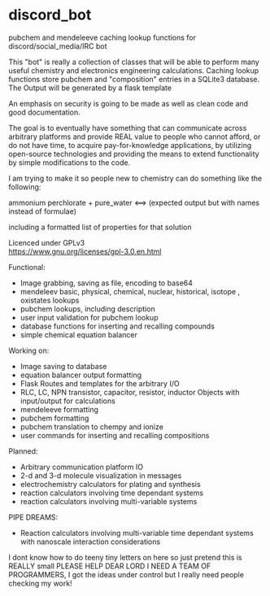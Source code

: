 # discord_bot
 pubchem and mendeleeve caching lookup functions for discord/social_media/IRC bot
 
 This "bot" is really a collection of classes that will be able to perform many 
 useful chemistry and electronics engineering calculations. Caching lookup functions
 store pubchem and "composition" entries in a SQLite3 database. The Output will be 
 generated by a flask template
 
 An emphasis on security is going to be made as well as clean code and good documentation. 
 
 The goal is to eventually have something that can communicate across arbitrary
 platforms and provide REAL value to people who cannot afford, or do not have time,
 to acquire pay-for-knowledge applications, by utilizing open-source technologies and 
 providing the means to extend functionality by simple modifications to the code.

I am trying to make it so people new to chemistry can do something like the following:

ammonium perchlorate + pure_water <==> (expected output but with names instead of formulae) 

including a formatted list of properties for that solution

 Licenced under GPLv3                                                        
 https://www.gnu.org/licenses/gpl-3.0.en.html                                

Functional:
 * Image grabbing, saving as file, encoding to base64
 * mendeleev basic, physical, chemical, nuclear, historical, isotope , oxistates lookups
 * pubchem lookups, including description
 * user input validation for pubchem lookup
 * database functions for inserting and recalling compounds
 * simple chemical equation balancer
 
Working on: 
 * Image saving to database
 * equation balancer output formatting
 * Flask Routes and templates for the arbitrary I/O
 * RLC, LC, NPN transistor, capacitor, resistor, inductor Objects with input/output for calculations
 * mendeleeve formatting
 * pubchem formatting
 * pubchem translation to chempy and ionize
 * user commands for inserting and recalling compositions

Planned:
 * Arbitrary communication platform IO
 * 2-d and 3-d molecule visualization in messages
 * electrochemistry calculators for plating and synthesis
 * reaction calculators involving time dependant systems
 * reaction calculators involving multi-variable systems

PIPE DREAMS:
 * Reaction calculators involving multi-variable time dependant systems with nanoscale interaction considerations

I dont know how to do teeny tiny letters on here so just pretend this is REALLY small PLEASE HELP DEAR LORD I NEED A TEAM OF PROGRAMMERS, I got the ideas under control but I really need people checking my work!
